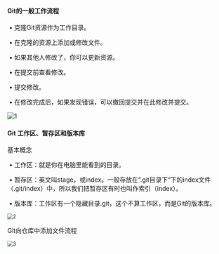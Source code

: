 #### Git的一般工作流程

​	• 克隆Git资源作为工作目录。

​	• 在克隆的资源上添加或修改文件。

​	• 如果其他人修改了，你可以更新资源。

​	• 在提交前查看修改。

​	• 提交修改。

​	• 在修改完成后，如果发现错误，可以撤回提交并在此修改并提交。

![1](/Users/cloud/Desktop/Git/PNG/1.png)



#### Git 工作区、暂存区和版本库

基本概念

​	• 工作区：就是你在电脑里能看到的目录。

​	• 暂存区：英文叫stage，或index。一般存放在“.git目录下“下的index文件（.git/index）中，所以我们把暂存区有时也叫作索引（index）。

​	• 版本库：工作区有一个隐藏目录.git，这个不算工作区，而是Git的版本库。

<img src="/Users/cloud/Desktop/Git/PNG/2.png" alt="2" style="zoom:80%;" />

Git向仓库中添加文件流程

<img src="/Users/cloud/Desktop/Git/PNG/3.png" alt="3" style="zoom:80%;" />